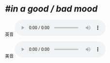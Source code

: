 # ***\#in a good / bad mood*** 
英音
<audio src="./media/in a good mood1_AAC.aac" controls="controls"></audio>

美音
<audio src="./media/in a good mood2_AAC.aac" controls="controls"></audio>



  

